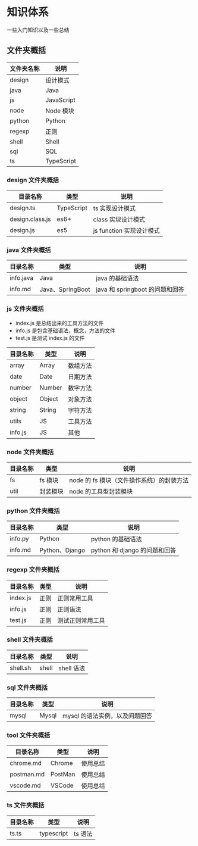 # 知识体系

一些入门知识以及一些总结

## 文件夹概括

| 文件夹名称 | 说明       |
| ---------- | ---------- |
| design     | 设计模式   |
| java       | Java       |
| js         | JavaScript |
| node       | Node 模块  |
| python     | Python     |
| regexp     | 正则       |
| shell      | Shell      |
| sql        | SQL        |
| ts         | TypeScript |

### design 文件夹概括

| 目录名称        | 类型       | 说明                     |
| --------------- | ---------- | ------------------------ |
| design.ts       | TypeScript | ts 实现设计模式          |
| design.class.js | es6+       | class 实现设计模式       |
| design.js       | es5        | js function 实现设计模式 |

### java 文件夹概括

| 目录名称  | 类型             | 说明                            |
| --------- | ---------------- | ------------------------------- |
| info.java | Java             | java 的基础语法                 |
| info.md   | Java、SpringBoot | java 和 springboot 的问题和回答 |

### js 文件夹概括

- index.js 是总结出来的工具方法的文件
- info.js 是包含基础语法，概念，方法的文件
- test.js 是测试 index.js 的文件

| 目录名称 | 类型   | 说明     |
| -------- | ------ | -------- |
| array    | Array  | 数组方法 |
| date     | Date   | 日期方法 |
| number   | Number | 数字方法 |
| object   | Object | 对象方法 |
| string   | String | 字符方法 |
| utils    | JS     | 工具方法 |
| info.js  | JS     | 其他     |

### node 文件夹概括

| 目录名称 | 类型     | 说明                                      |
| -------- | -------- | ----------------------------------------- |
| fs       | fs 模块  | node 的 fs 模块（文件操作系统）的封装方法 |
| util     | 封装模块 | node 的工具型封装模块                     |

### python 文件夹概括

| 目录名称 | 类型           | 说明                          |
| -------- | -------------- | ----------------------------- |
| info.py  | Python         | python 的基础语法             |
| info.md  | Python、Django | python 和 django 的问题和回答 |

### regexp 文件夹概括

| 目录名称 | 类型 | 说明             |
| -------- | ---- | ---------------- |
| index.js | 正则 | 正则常用工具     |
| info.js  | 正则 | 正则语法         |
| test.js  | 正则 | 测试正则常用工具 |

### shell 文件夹概括

| 目录名称 | 类型  | 说明       |
| -------- | ----- | ---------- |
| shell.sh | shell | shell 语法 |

### sql 文件夹概括

| 目录名称 | 类型  | 说明                           |
| -------- | ----- | ------------------------------ |
| mysql    | Mysql | mysql 的语法实例，以及问题回答 |

### tool 文件夹概括

| 目录名称   | 类型    | 说明     |
| ---------- | ------- | -------- |
| chrome.md  | Chrome  | 使用总结 |
| postman.md | PostMan | 使用总结 |
| vscode.md  | VSCode  | 使用总结 |

### ts 文件夹概括

| 目录名称 | 类型       | 说明    |
| -------- | ---------- | ------- |
| ts.ts    | typescript | ts 语法 |
